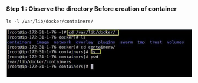 ### Step 1 : Observe the directory Before creation of container
    ls -l /var/lib/docker/containers/
   ![](/Docker/Images/1.jpg)
    
    
